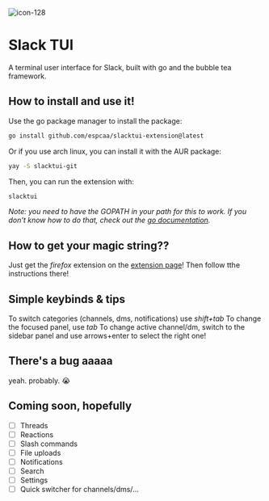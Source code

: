
![icon-128](https://github.com/user-attachments/assets/1156c590-abe2-42f3-ac00-cf52f2dae71f)

# Slack TUI

A terminal user interface for Slack, built with go and the bubble tea framework.

## How to install and use it!

Use the go package manager to install the package:

```bash
go install github.com/espcaa/slacktui-extension@latest
```
Or if you use arch linux, you can install it with the AUR package:

```bash
yay -S slacktui-git
```

Then, you can run the extension with:

```bash
slacktui
```

_Note: you need to have the GOPATH in your path for this to work. If you don't know how to do that, check out the [go documentation](https://go.dev/wiki/GOPATH)._

## How to get your magic string??

Just get the *firefox* extension on the [extension page](https://addons.mozilla.org/en-US/firefox/addon/slacktui-wizzard/)! Then follow tthe instructions there!

## Simple keybinds & tips

To switch categories (channels, dms, notifications) use *shift+tab*
To change the focused panel, use *tab*
To change active channel/dm, switch to the sidebar panel and use arrows+enter to select the right one!

## There's a bug aaaaa

yeah. probably. :sob:

## Coming soon, hopefully

- [ ] Threads
- [ ] Reactions
- [ ] Slash commands
- [ ] File uploads
- [ ] Notifications
- [ ] Search
- [ ] Settings
- [ ] Quick switcher for channels/dms/...

